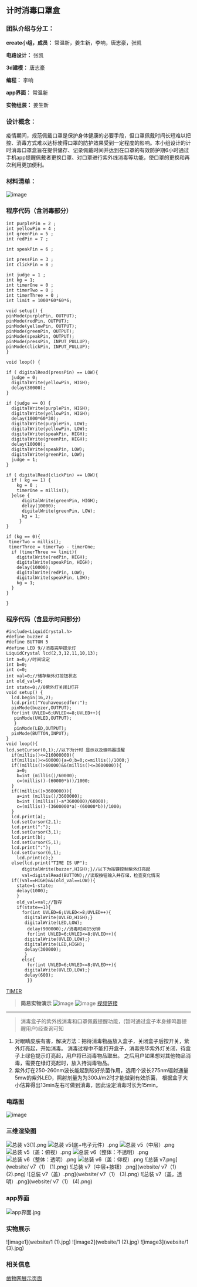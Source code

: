 ## 计时消毒口罩盒

### 团队介绍与分工：
**create小组，成员：** 常温新，姜生新，李响，唐志豪，张凯

**电路设计：** 张凯

**3d建模：** 唐志豪

**编程：** 李响

**app界面：** 常温新

**实物组装：** 姜生新

### 设计概念：
疫情期间，规范佩戴口罩是保护身体健康的必要手段，但口罩佩戴时间长短难以把控、消毒方式难以达标使得口罩的防护效果受到一定程度的影响。本小组设计的计时消毒口罩盒旨在提供储存、记录佩戴时间并达到在口罩的有效防护期6小时通过手机app提醒佩戴者更换口罩、对口罩进行紫外线消毒等功能，使口罩的更换和再次利用更加便利。
### 材料清单：
![image](website/screenshot.PNG)

### 程序代码（含消毒部分）
```
int purplePin = 2 ;
int yellowPin = 4 ;
int greenPin = 5 ;
int redPin = 7 ;

int speakPin = 6 ;

int pressPin = 3 ;
int clickPin = 8 ;

int judge = 1 ;
int kg = 1;
int timerOne = 0 ;
int timerTwo = 0 ;
int timerThree = 0 ;
int limit = 1000*60*60*6;

void setup() {
pinMode(purplePin, OUTPUT);
pinMode(redPin, OUTPUT);
pinMode(yellowPin, OUTPUT);
pinMode(greenPin, OUTPUT);
pinMode(speakPin, OUTPUT);
pinMode(pressPin, INPUT_PULLUP);
pinMode(clickPin, INPUT_PULLUP);
}

void loop() {

if ( digitalRead(pressPin) == LOW){
  judge = 0;
  digitalWrite(yellowPin, HIGH);
  delay(30000);
}

if (judge == 0) {
  digitalWrite(purplePin, HIGH);
  digitalWrite(yellowPin, HIGH);
  delay(1000*60*30);
  digitalWrite(purplePin, LOW);
  digitalWrite(yellowPin, LOW);
  digitalWrite(speakPin, HIGH);
  digitalWrite(greenPin, HIGH);
  delay(10000);
  digitalWrite(speakPin, LOW);
  digitalWrite(greenPin, LOW);
  judge = 1;
}

if ( digitalRead(clickPin) == LOW){
  if ( kg == 1) {
    kg = 0 ;
    timerOne = millis();
  }else {
      digitalWrite(greenPin, HIGH);
      delay(10000);
      digitalWrite(greenPin, LOW);
      kg = 1;
     }  
}

if (kg == 0){
 timerTwo = millis();
 timerThree = timerTwo - timerOne;
  if (timerThree >= limit){
    digitalWrite(redPin, HIGH);
    digitalWrite(speakPin, HIGH);
    delay(10000);
    digitalWrite(redPin, LOW);
    digitalWrite(speakPin, LOW);
    kg = 1;
  }
}

}  
```
### 程序代码（含显示时间部分）
```
#include<LiquidCrystal.h>
#define buzzer 4
#define BUTTON 5
#define LED 9//消毒完毕提示灯
LiquidCrystal lcd(2,3,12,11,10,13);
int a=0;//时间设定
int b=0;
int c=0;
int val=0;//储存紫外灯按钮状态
int old_val=0;
int state=0;//0紫外灯关闭1打开
void setup() {
  lcd.begin(16,2);
  lcd.print("Youhaveusedfor:");
  pinMode(buzzer,OUTPUT);
  for(int UVLED=6;UVLED<=8;UVLED++){
   pinMode(UVLED,OUTPUT);
   }
   pinMode(LED,OUTPUT);
  pinMode(BUTTON,INPUT);
}
void loop(){
lcd.setCursor(0,1);//以下为计时 显示以及蜂鸣器提醒
  if(millis()<=216000000){
  if(millis()<=60000){a=0;b=0;c=millis()/1000;}
  if((millis()>60000)&&(millis()<=3600000)){
    a=0;
    b=int (millis()/60000);
    c=(millis()-(60000*b))/1000;
  }
  if((millis()>3600000)){
    a=int (millis()/3600000);
    b=int ((millis()-a*3600000)/60000);
    c=(millis()-(3600000*a)-(60000*b))/1000;
  }
  lcd.print(a);
  lcd.setCursor(2,1);
  lcd.print(":");
  lcd.setCursor(3,1);
  lcd.print(b);
  lcd.setCursor(5,1);
  lcd.print(":");
  lcd.setCursor(6,1);
    lcd.print(c);}
  else{lcd.print("TIME IS UP");
      digitalWrite(buzzer,HIGH);}//以下为按键控制紫外灯亮起
      val=digitalRead(BUTTON);//读取按钮输入并存储，检查变化情况
  if((val==HIGH)&&(old_val==LOW)){
    state=1-state;
    delay(1000);
    }
    old_val=val;//暂存
    if(state==1){
      for(int UVLED=6;UVLED<=8;UVLED++){
       digitalWrite(UVLED,HIGH);}
       digitalWrite(LED,LOW);
        delay(900000);//消毒时间15分钟
        for(int UVLED=6;UVLED<=8;UVLED++){
       digitalWrite(UVLED,LOW);}
       digitalWrite(LED,HIGH);
       delay(300000);
       }
      else{
        for(int UVLED=6;UVLED<=8;UVLED++){
       digitalWrite(UVLED,LOW);}
       delay(600);
        }}
```
[TIMER](https://github.com/E-Hanfstaengl/a-new-repository/blob/master/%E4%BB%A3%E7%A0%81%E8%AE%A1%E6%97%B6%E5%92%8C%E6%B6%88%E6%AF%92%26%E7%AE%80%E6%98%93%E5%AE%9E%E7%89%A9%E6%BC%94%E7%A4%BA/TIMER.brd)
>**简易实物演示**
>![image](website/TIMER-1.PNG)
>![image](website/TIMER-2.PNG)
>[视频链接](website/uvled.mp4)

***
>消毒盒子的紫外线消毒和口罩佩戴提醒功能，(暂时通过盒子本身蜂鸣器提醒用户)经查询可知
1. 对眼睛皮肤有害，解决方法：把待消毒物品放入盒子，关闭盒子后按开关，紫外灯亮起，开始消毒。
消毒过程中不能打开盒子，消毒完毕紫外灯关闭，待盒子上绿色提示灯亮起，用户将已消毒物品取出。
之后用户如果想对其他物品消毒，需要在绿灯亮起时，放入待消毒物品。
2. 紫外灯在250-260nm波长能起到较好杀菌作用，选用个波长275nm辐射通量5mw的紫外LED，照射剂量为为300J/m2时才能做到有效杀菌，
根据盒子大小估算得出13min左右可做到消毒，因此设定消毒时长为15min。

### 电路图
![image](website/circuit.png)

### 三维渲染图
![总装 v3(1).png](website/v3(1).png)
![总装 v5(底+电子元件）.png](website/v3(4).png)
![总装 v5（中层）.png](website/v3(5).png)
![总装 v5（盖：俯视）.png	](website/v3(6).png)
![总装 v6（整体：不透明）.png](website/v3(7).png)
![总装 v6（整体：透明）.png](website/v3(8).png)
![总装 v6（盖：仰视）.png](website/v3(9).png)
![总装 v7.png](website/ v7（1） (1).png)
![总装 v7（中层+按钮）.png](website/ v7（1） (2).png)
![总装 v7（盖）.png](website/ v7（1） (3).png)
![总装 v7（盖，透明）.png](website/ v7（1） (4).png)

### app界面
![app界面.jpg](website/app.jpg)

### 实物展示
![image1](website/1 (1).jpg)
![image2](website/1 (2).jpg)
![image3](website/1 (3).jpg)

### 相关信息
[凿物网展示页面](https://zaowu.fun/p/5ee777be9c5fec674b69016f)
